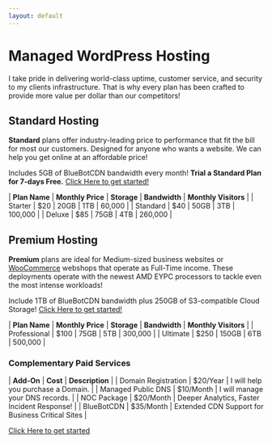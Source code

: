 ```yaml
---
layout: default
---
```

# Managed WordPress Hosting

I take pride in delivering world-class uptime, customer service, and security to my clients infrastructure. That is why every plan has been crafted to provide more value per dollar than our competitors!

## Standard Hosting

**Standard** plans offer industry-leading price to performance that fit the bill for most our customers. Designed for anyone who wants a website. We can help you get online at an affordable price!

Includes 5GB of BlueBotCDN bandwidth every month! **Trial a Standard Plan for 7-days Free.** [Click Here to get started!](https://www.mattfaulkner.net/bluebotpc/)

| **Plan Name** | **Monthly Price** | **Storage** | **Bandwidth** | **Monthly Visitors** |
| Starter       | $20 | 20GB | 1TB | 60,000  |
| Standard      | $40 | 50GB | 3TB | 100,000 |
| Deluxe        | $85 | 75GB | 4TB | 260,000 |

## Premium Hosting

**Premium** plans are ideal for Medium-sized business websites or [WooCommerce](https://woocommerce.com/) webshops that operate as Full-Time income. These deployments operate with the newest AMD EYPC processors to tackle even the most intense workloads!

Include 1TB of BlueBotCDN bandwidth plus 250GB of S3-compatible Cloud Storage! [Click Here to get started!](https://www.mattfaulkner.net/bluebotpc/)

| **Plan Name** | **Monthly Price** | **Storage** | **Bandwidth** | **Monthly Visitors** |
| Professional | $100 | 75GB  | 5TB | 300,000 |
| Ultimate     | $250 | 150GB | 6TB | 500,000 |

### Complementary Paid Services

| **Add-On** | **Cost** | **Description** |
| Domain Registration | $20/Year  | I will help you purchase a Domain. |
| Managed Public DNS  | $10/Month | I will manage your DNS records. |
| NOC Package         | $20/Month | Deeper Analytics, Faster Incident Response! |
| BlueBotCDN          | $35/Month | Extended CDN Support for Business Critical Sites |

[Click Here to get started](https://www.mattfaulkner.net/bluebotpc/)
